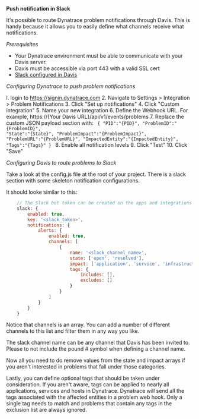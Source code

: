 **Push notification in Slack**

It's possible to route Dynatrace problem notifications through Davis.  This is handy because it allows you to easily define what channels receive what notifications.

*Prerequisites*
- Your Dynatrace environment must be able to communicate with your Davis server.
- Davis must be accessible via port 443 with a valid SSL cert
- [Slack configured in Davis](https://github.com/Dynatrace/davis-server#slack-setup-more)

*Configuring Dynatrace to push problem notifications*

l. login to https://signin.dynatrace.com
2. Navigate to Settings > Integration > Problem Notifications
3. Click "Set up notifications"
4. Click "Custom integration"
5. Name your new integration
6. Define the Webhook URL.  For example, https&#58;//{Your Davis URL}/api/v1/events/problems
7. Replace the custom JSON payload section with:
<code>
{
    "PID":"{PID}",
    "ProblemID":"{ProblemID}",
    "State":"{State}",
    "ProblemImpact":"{ProblemImpact}",
    "ProblemURL":"{ProblemURL}",
    "ImpactedEntity":"{ImpactedEntity}",
    "Tags":"{Tags}"
}
</code>
8. Enable all notification levels
9. Click "Test"
10. Click "Save"

*Configuring Davis to route problems to Slack*

Take a look at the config.js file at the root of your project.  There is a slack section with some skeleton notification configurations.

It should looke similar to this:
````javascript
    // The Slack bot token can be created on the apps and integrations page
    slack: {
        enabled: true,
        key: '<slack_token>',
        notifications: {
            alerts: {
                enabled: true,
                channels: [
                    {
                        name: '<slack_channel_name>',
                        state: ['open', 'resolved'],
                        impact: ['application', 'service', 'infrastructure'],
                        tags: {
                            includes: [],
                            excludes: []
                        }
                    }
                ]
            }
        }
    }
````

Notice that channels is an array.  You can add a number of different channels to this list and filter them in any way you like.

The slack channel name can be any channel that Davis has been invited to.  Please to not include the pound # symbol when defining a channel name. 

Now all you need to do remove values from the state and impact arrays if you aren't interested in problems that fall under those categories.

Lastly, you can define optional tags that should be taken under consideration.  If you aren't aware, tags can be applied to nearly all applications, services and hosts in Dynatrace.  Dynatrace will send all the tags associated with the affected entities in a problem web hook.  Only a single tag needs to match and problems that contain any tags in the exclusion list are always ignored.